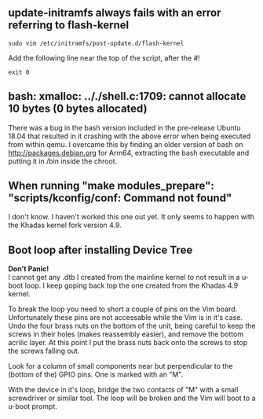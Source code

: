 ## update-initramfs always fails with an error referring to flash-kernel
```
sudo vim /etc/initramfs/post-update.d/flash-kernel
```
Add the following line near the top of the script, after the #!
```
exit 0
```

## bash: xmalloc: .././shell.c:1709: cannot allocate 10 bytes (0 bytes allocated)
There was a bug in the bash version included in the pre-release Ubuntu 18.04
that resulted in it crashing with the above error when being executed from
within qemu.  I overcame this by finding an older version of bash on
http://packages.debian.org for Arm64, extracting the bash executable and putting
it in /bin inside the chroot.

## When running "make modules_prepare": "scripts/kconfig/conf: Command not found"
I don't know.  I haven't worked this one out yet.  It only seems to happen with
the Khadas kernel fork version 4.9.

## Boot loop after installing Device Tree
**Don't Panic!**<br/>
I cannot get any .dtb I created from the mainline kernel to not result in a
u-boot loop.  I keep goping back top the one created from the Khadas 4.9 kernel.

To break the loop you need to short a couple of pins on the Vim board.
Unfortunately these pins are not accessable while the Vim is in it's case.  Undo
the four brass nuts on the bottom of the unit, being careful to keep the screws
in their holes (makes reassembly easier), and remove the bottom acrilic layer.
At this point I put the brass nuts back onto the screws to stop the screws
falling out.

Look for a column of small components near but perpendicular to the (bottom of
the) GPIO pins.  One is marked with an "M".

With the device in it's loop, bridge the two contacts of "M" with a small
screwdriver or similar tool.  The loop will be broken and the Vim will boot to
a u-boot prompt.
